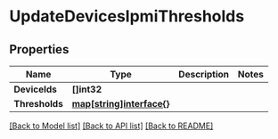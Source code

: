 # UpdateDevicesIpmiThresholds

## Properties

Name | Type | Description | Notes
------------ | ------------- | ------------- | -------------
**DeviceIds** | **[]int32** |  | 
**Thresholds** | [**map[string]interface{}**](.md) |  | 

[[Back to Model list]](../README.md#documentation-for-models) [[Back to API list]](../README.md#documentation-for-api-endpoints) [[Back to README]](../README.md)


